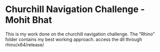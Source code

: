 #  Churchill Navigation Challenge - Mohit Bhat

This is my work done on the churchill navigation challenge.
The "Rhino" folder contains my best working approach. access the dll through rhino/x64/release/
